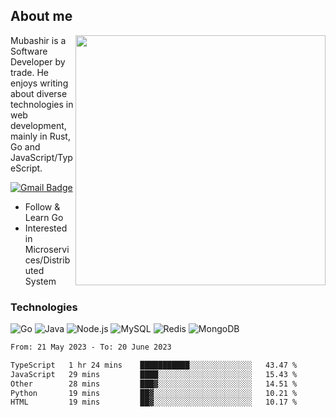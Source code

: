 ## About me

<img align="right" src="https://github-readme-stats-zhiwei-feng.vercel.app/api?username=mub4shir&show_icons=true" width="400" />

Mubashir is a Software Developer by trade. He enjoys writing about diverse technologies in web development, mainly in Rust, Go and JavaScript/TypeScript.

[![Gmail Badge](https://img.shields.io/badge/-mubashir11131719@gmail.com-c14438?style=flat-square&logo=Gmail&logoColor=white&link=mailto:mubashir11131719@gmail.com)](mailto:mubashir11131719@gmail.com)




- Follow & Learn Go
- Interested in Microservices/Distributed System


### Technologies
![Go](https://img.shields.io/badge/-Go-000000?style=flat-square&logo=go)
![Java](https://img.shields.io/badge/-Java-E34A86?style=flat-square&logo=java)
![Node.js](https://img.shields.io/badge/-Node.js-000000?style=flat-square&logo=node.js)
![MySQL](https://img.shields.io/badge/-MySQL-orange?style=flat-square&logo=MySQL)
![Redis](https://img.shields.io/badge/-Redis-black?style=flat-square&logo=Redis)
![MongoDB](https://img.shields.io/badge/-MongoDB-000000?style=flat-square&logo=mongodb)






<!--START_SECTION:waka-->

```txt
From: 21 May 2023 - To: 20 June 2023

TypeScript   1 hr 24 mins    ███████████░░░░░░░░░░░░░░   43.47 %
JavaScript   29 mins         ████░░░░░░░░░░░░░░░░░░░░░   15.43 %
Other        28 mins         ███▓░░░░░░░░░░░░░░░░░░░░░   14.51 %
Python       19 mins         ██▓░░░░░░░░░░░░░░░░░░░░░░   10.21 %
HTML         19 mins         ██▓░░░░░░░░░░░░░░░░░░░░░░   10.17 %
```

<!--END_SECTION:waka-->
</p>


